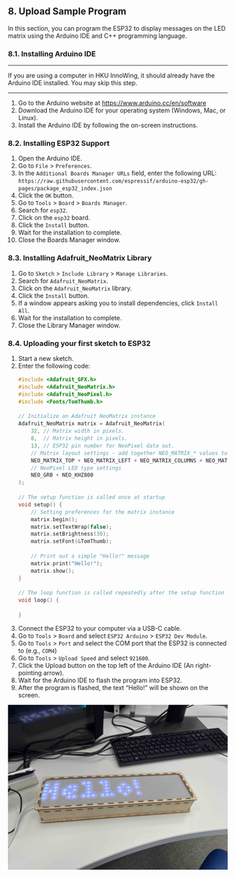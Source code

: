 ## 8. Upload Sample Program

In this section, you can program the ESP32 to display messages on the LED matrix using the Arduino IDE and C++
programming language.

### 8.1. Installing Arduino IDE

---

If you are using a computer in HKU InnoWing, it should already have the Arduino IDE installed. You may skip this step.

---

1. Go to the Arduino website at https://www.arduino.cc/en/software
2. Download the Arduino IDE for your operating system (Windows, Mac, or Linux).
3. Install the Arduino IDE by following the on-screen instructions.

### 8.2. Installing ESP32 Support

1. Open the Arduino IDE.
2. Go to `File` > `Preferences`.
3. In the `Additional Boards Manager URLs` field, enter the following
   URL: `https://raw.githubusercontent.com/espressif/arduino-esp32/gh-pages/package_esp32_index.json`
4. Click the `OK` button.
5. Go to `Tools` > `Board` > `Boards Manager`.
6. Search for `esp32`.
7. Click on the `esp32` board.
8. Click the `Install` button.
9. Wait for the installation to complete.
10. Close the Boards Manager window.

### 8.3. Installing Adafruit_NeoMatrix Library

1. Go to `Sketch` > `Include Library` > `Manage Libraries`.
2. Search for `Adafruit_NeoMatrix`.
3. Click on the `Adafruit_NeoMatrix` library.
4. Click the `Install` button.
5. If a window appears asking you to install dependencies, click `Install All`.
6. Wait for the installation to complete.
7. Close the Library Manager window.

### 8.4. Uploading your first sketch to ESP32

1. Start a new sketch.
2. Enter the following code:
   ```C++
   #include <Adafruit_GFX.h>
   #include <Adafruit_NeoMatrix.h>
   #include <Adafruit_NeoPixel.h>
   #include <Fonts/TomThumb.h>
   
   // Initialize an Adafruit NeoMatrix instance
   Adafruit_NeoMatrix matrix = Adafruit_NeoMatrix(
       32, // Matrix width in pixels.
       8,  // Matrix height in pixels.
       13, // ESP32 pin number for NeoPixel data out.
       // Matrix layout settings - add together NEO_MATRIX_* values to declare orientation, rotation, etc.
       NEO_MATRIX_TOP + NEO_MATRIX_LEFT + NEO_MATRIX_COLUMNS + NEO_MATRIX_PROGRESSIVE + NEO_MATRIX_ZIGZAG,
       // NeoPixel LED type settings
       NEO_GRB + NEO_KHZ800
   );
   
   // The setup function is called once at startup
   void setup() {
       // Setting preferences for the matrix instance
       matrix.begin();
       matrix.setTextWrap(false);
       matrix.setBrightness(30);
       matrix.setFont(&TomThumb);
   
       // Print out a simple "Hello!" message
       matrix.print("Hello!");
       matrix.show();
   }
   
   // The loop function is called repeatedly after the setup function is finished.
   void loop() {
   
   }
   ```
3. Connect the ESP32 to your computer via a USB-C cable.
4. Go to `Tools` > `Board` and select `ESP32 Arduino` > `ESP32 Dev Module`.
5. Go to `Tools` > `Port` and select the COM port that the ESP32 is connected to (e.g., `COM4`)
6. Go to `Tools` > `Upload Speed` and select `921600`.
7. Click the Upload button on the top left of the Arduino IDE (An right-pointing arrow).
8. Wait for the Arduino IDE to flash the program into ESP32.
9. After the program is flashed, the text “Hello!” will be shown on the screen.

![](result.jpg)
